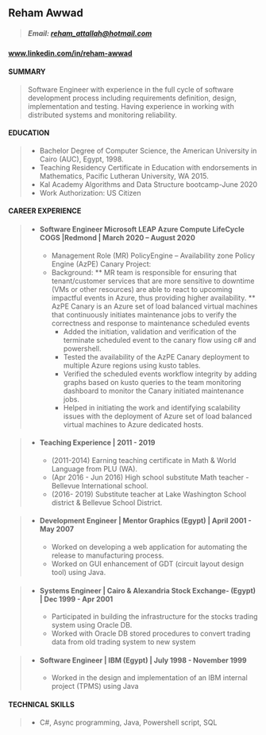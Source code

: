 ## Reham Awwad
 
> ##### Email: reham_attallah@hotmail.com
#### www.linkedin.com/in/reham-awwad
#### SUMMARY
>   Software Engineer with experience in the full cycle of software development process including requirements
>   definition, design, implementation and testing. Having experience in working with distributed systems and
>   monitoring reliability.
#### EDUCATION
>  * Bachelor Degree of Computer Science, the American University in Cairo (AUC), Egypt, 1998.
>  * Teaching Residency Certificate in Education with endorsements in Mathematics, Pacific Lutheran
University, WA 2015.
>  * Kal Academy Algorithms and Data Structure bootcamp-June 2020  
>  * Work Authorization: US Citizen
#### CAREER EXPERIENCE
> * #### Software Engineer Microsoft LEAP Azure Compute LifeCycle COGS |Redmond | March 2020 – August 2020
>   * Management Role (MR) PolicyEngine – Availability zone Policy Engine (AzPE) Canary Project:
>   * Background:
>   ** MR team is responsible for ensuring that tenant/customer services that are more sensitive to downtime (VMs or other resources) 
    are able to react to upcoming impactful events in Azure, thus providing higher availability.
>   ** AzPE Canary is an Azure set of load balanced virtual machines that continuously initiates maintenance jobs to verify the correctness and response 
    to maintenance scheduled events 
>     * Added the initiation, validation and verification of the terminate scheduled event to the canary flow using c# and powershell.
>     * Tested the availability of the AzPE Canary deployment to multiple Azure regions using kusto tables.
>     * Verified the scheduled events workflow integrity by adding graphs based on kusto queries to the team monitoring dashboard to monitor the Canary initiated maintenance           jobs.
>     * Helped in initiating the work and identifying scalability issues with the deployment of Azure set of load balanced virtual machines to Azure dedicated hosts.

> * #### Teaching Experience | 2011 - 2019
>     * (2011-2014) Earning teaching certificate in Math & World Language from PLU (WA).
>     * (Apr 2016 - Jun 2016) High school substitute Math teacher - Bellevue International school.
>     * (2016- 2019) Substitute teacher at Lake Washington School district & Bellevue School District.

> * #### Development Engineer | Mentor Graphics (Egypt) | April 2001 - May 2007
>     * Worked on developing a web application for automating the release to manufacturing process.
>     * Worked on GUI enhancement of GDT (circuit layout design tool) using Java.

> * #### Systems Engineer | Cairo & Alexandria Stock Exchange- (Egypt) | Dec 1999 - Apr 2001
>     * Participated in building the infrastructure for the stocks trading system using Oracle DB.
>     * Worked with Oracle DB stored procedures to convert trading data from old trading system to new system 

> * #### Software Engineer | IBM (Egypt) | July 1998 - November 1999
>     * Worked in the design and implementation of an IBM internal project (TPMS) using Java

#### TECHNICAL SKILLS
  >    *  C#, Async programming, Java, Powershell script, SQL
 
